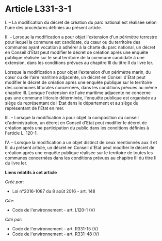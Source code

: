 # Article L331-3-1

I. – La modification du décret de création du parc national est réalisée selon l'une des procédures définies au présent
article.

II. – Lorsque la modification a pour objet l'extension d'un périmètre terrestre pour lequel la commune est candidate, du cœur
ou du territoire des communes ayant vocation à adhérer à la charte du parc national, un décret en Conseil d'Etat peut
modifier le décret de création après une enquête publique réalisée sur le seul territoire de la commune candidate à une
extension, dans les conditions prévues au chapitre III du titre II du livre Ier.

Lorsque la modification a pour objet l'extension d'un périmètre marin, du cœur ou de l'aire maritime adjacente, un décret en
Conseil d'Etat peut modifier le décret de création après une enquête publique sur le territoire des communes littorales
concernées, dans les conditions prévues au même chapitre III. Lorsque l'extension de l'aire maritime adjacente ne concerne
pas une commune littorale déterminée, l'enquête publique est organisée au siège du représentant de l'Etat dans le département
et au siège du représentant de l'Etat en mer.

III. – Lorsque la modification a pour objet la composition du conseil d'administration, un décret en Conseil d'Etat peut
modifier le décret de création après une participation du public dans les conditions définies à l'article L. 120-1.

IV. – Lorsque la modification a un objet distinct de ceux mentionnés aux II et III du présent article, un décret en Conseil
d'Etat peut modifier le décret de création après une enquête publique réalisée sur le territoire de toutes les communes
concernées dans les conditions prévues au chapitre III du titre II du livre Ier.

**Liens relatifs à cet article**

_Créé par_:

  - Loi n°2016-1087 du 8 août 2016 - art. 148

_Cite_:

  - Code de l'environnement - art. L120-1 (V)

_Cité par_:

  - Code de l'environnement - art. R331-15 (V)
  - Code de l'environnement - art. R331-48 (V)
